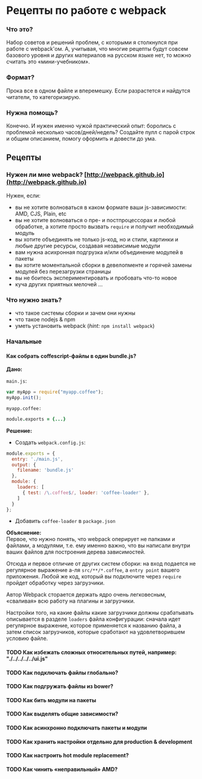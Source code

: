 # Рецепты по работе с webpack

### Что это?

Набор советов и решений проблем, с которыми я столкнулся при работе с webpack'ом. А, учитывая, что многие рецепты будут совсем базового уровня и других материалов на русском языке нет, то можно считать это «мини-учебником».

### Формат?

Пpока все в одном файле и вперемешку. Если разрастется и найдутся читатели, то категоризирую.

### Нужна помощь?

Конечно. И нужен именно чужой практический опыт: боролись с проблемой несколько часов/дней/недель? Создайте пулл с парой строк и общим описанием, помогу оформить и довести до ума.

## Рецепты

### Нужен ли мне webpack? [http://webpack.github.io](http://webpack.github.io)

Нужен, если:

* вы не хотите волноваться в каком формате ваши js-зависимости:  AMD, CJS, Plain, etc 
* вы не хотите волноваться о пре- и постпроцессорах и любой обработке, а хотите просто вызвать `require` и получит необходимый модуль
* вы хотите объединять не только js-код, но и стили, картинки и любые другие ресурсы, создавая независимые модули
* вам нужна асихронная подгрузка и/или объединение модулей в пакеты
* вы хотите моментальной сборки в девелопменте и горячей замены модулей без перезагрузки страницы
* вы не боитесь экспериментировать и пробовать что-то новое
* куча других приятных мелочей ...

### Что нужно знать?

* что такое системы сборки и зачем они нужны
* что такое nodejs & npm
* уметь установить webpack (*hint:* `npm install webpack`)

### Начальные

#### Как собрать coffescript-файлы в один bundle.js?

**Дано:**

`main.js`:

```js
var myApp = require("myapp.coffee");
myApp.init();
```

`myapp.coffee:`   

```coffee
module.exports = {...}
```

**Решение:**   

* Создать `webpack.config.js`:

```js
module.exports = {
  entry: './main.js',
  output: {
    filename: 'bundle.js'       
  },
  module: {
    loaders: [
      { test: /\.coffee$/, loader: 'coffee-loader' },
    ]
  }
};
```

* Добавить `coffee-loader` в `package.json`

**Объяснение:**   
Первое, что нужно понять, что webpack оперирует не папками и файлами, а модулями, т.е. ему именно важно, что вы написали внутри ваших файлов для построения дерева зависимостей.

Отсюда и первое отличие от других систем сборки: на вход подается не регулярное выражение а-ля `src/**/*.coffee`, а `entry point` вашего приложения. Любой же код, который вы подключите через `require` пройдет обработку через загрузчики.

Автор Webpack сторается держать ядро очень легковесным, «сваливая» всю работу на плагины и загрузчики.

Настройки того, на какие файлы какие загрузчики должны срабатывать описывается в разделе `loaders` файла конфигурации: сначала идет регулярное выражение, которое применяется к названию файла, а затем список загрузчиков, которые сработают на удовлетворившем условию файле.

#### TODO Как избежать сложных относительных путей, например: "./../../../../ui.js"
#### TODO Как подключать файлы глобально?
#### TODO Как подгружать файлы из bower?
#### TODO Как бить модули на пакеты
#### TODO Как выделять общие зависимости?
#### TODO Как асинхронно подключать пакеты и модули
#### TODO Как хранить настройки отдельно для production & development
#### TODO Как настроить hot module replacement?
#### TODO Как чинить «неправильный» AMD?